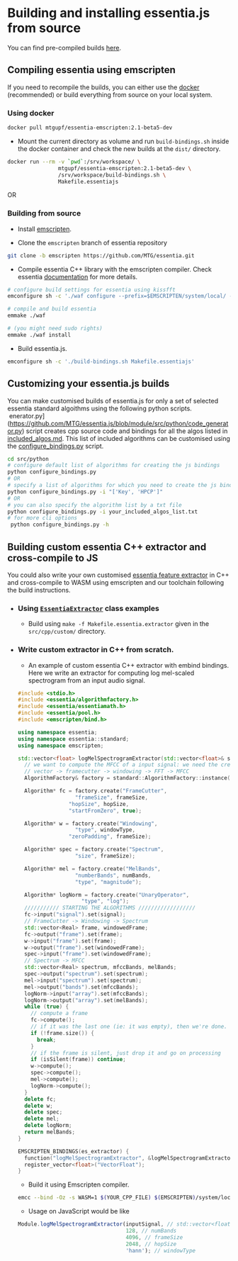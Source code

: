 
# Building and installing essentia.js from source

You can find pre-compiled builds [here](https://github.com/MTG/essentia.js/tree/module/dist).


## Compiling essentia using emscripten

If you need to recompile the builds, you can either use the [docker](https://docs.docker.com/install/) (recommended) or build everything from source on your local system.


### Using docker

```bash
docker pull mtgupf/essentia-emscripten:2.1-beta5-dev
```
- Mount the current directory as volume and run `build-bindings.sh` inside the docker container and check the new builds at the `dist/` directory.

```bash
docker run --rm -v `pwd`:/srv/workspace/ \
                mtgupf/essentia-emscripten:2.1-beta5-dev \
                /srv/workspace/build-bindings.sh \
                Makefile.essentiajs
```

OR 

### Building from source


* Install [emscripten](https://emscripten.org/docs/getting_started/downloads.html).

* Clone the `emscripten` branch of essentia repository
```bash
git clone -b emscripten https://github.com/MTG/essentia.git
```

* Compile essentia C++ library with the emscripten compiler. Check essentia [documentation](https://essentia.upf.edu/documentation/installing.html#compiling-essentia) for more details.


```bash
# configure build settings for essentia using kissfft
emconfigure sh -c './waf configure --prefix=$EMSCRIPTEN/system/local/ --build-static --lightweight= --fft=KISS --emscripten'

# compile and build essentia
emmake ./waf

# (you might need sudo rights)
emmake ./waf install
```

* Build essentia.js.

```bash
emconfigure sh -c './build-bindings.sh Makefile.essentiajs'
```


## Customizing your essentia.js builds


You can make customised builds of essentia.js for only a set of selected essentia standard algoithms using the following python scripts.
&nbsp;enerator.py](https://github.com/MTG/essentia.js/blob/module/src/python/code_generator.py) script creates cpp source code and bindings for all the algos listed in [included_algos.md](https://github.com/MTG/essentia.js/blob/module/src/python/included_algos.md). This list of included algorithms can be customised using the [configure_bindings.py](https://github.com/MTG/essentia.js/blob/module/src/python/configure_bindings.py) script.

```bash
cd src/python
# configure default list of algorithms for creating the js bindings
python configure_bindings.py 
# OR
# specify a list of algorithms for which you need to create the js bindings
python configure_bindings.py -i "['Key', 'HPCP']"
# OR
# you can also specify the algorithm list by a txt file
python configure_bindings.py -i your_included_algos_list.txt
# for more cli options
 python configure_bindings.py -h
```


## Building custom essentia C++ extractor and cross-compile to JS

You could also write  your own customised [essentia feature extractor](https://essentia.upf.edu/howto_standard_extractor.html) in C++ and cross-compile to WASM using emscripten and our toolchain following the build instructions.

- ### Using [`EssentiaExtractor`](../src/cpp/custom/essentia_extractor.cpp) class examples

    - Build using `make -f Makefile.essentia.extractor` given in the `src/cpp/custom/` directory.

- ### Write custom extractor in C++ from scratch.

  - An example of custom essentia C++ extractor with embind bindings. Here we write an extractor for computing log mel-scaled spectrogram from an input audio signal.

  ```c++
  #include <stdio.h>
  #include <essentia/algorithmfactory.h>
  #include <essentia/essentiamath.h>
  #include <essentia/pool.h>
  #include <emscripten/bind.h>

  using namespace essentia;
  using namespace essentia::standard;
  using namespace emscripten;

  std::vector<float> logMelSpectrogramExtractor(std::vector<float>& signal, int numBands, int frameSize, int hopSize, std::string windowType) {
    // we want to compute the MFCC of a input signal: we need the create the following:
    // vector -> framecutter -> windowing -> FFT -> MFCC 
    AlgorithmFactory& factory = standard::AlgorithmFactory::instance();

    Algorithm* fc = factory.create("FrameCutter",
                    "frameSize", frameSize,
                  "hopSize", hopSize,
                  "startFromZero", true);

    Algorithm* w = factory.create("Windowing",
                    "type", windowType,
                  "zeroPadding", frameSize);

    Algorithm* spec = factory.create("Spectrum",
                    "size", frameSize);

    Algorithm* mel = factory.create("MelBands",
                    "numberBands", numBands,
                    "type", "magnitude");

    Algorithm* logNorm = factory.create("UnaryOperator",
                      "type", "log");							   
    /////////// STARTING THE ALGORITHMS //////////////////
    fc->input("signal").set(signal);
    // FrameCutter -> Windowing -> Spectrum
    std::vector<Real> frame, windowedFrame;
    fc->output("frame").set(frame);
    w->input("frame").set(frame);
    w->output("frame").set(windowedFrame);
    spec->input("frame").set(windowedFrame);
    // Spectrum -> MFCC
    std::vector<Real> spectrum, mfccBands, melBands;
    spec->output("spectrum").set(spectrum);
    mel->input("spectrum").set(spectrum);
    mel->output("bands").set(mfccBands);
    logNorm->input("array").set(mfccBands);
    logNorm->output("array").set(melBands);
    while (true) {
      // compute a frame
      fc->compute();
      // if it was the last one (ie: it was empty), then we're done.
      if (!frame.size()) {
        break;
      }
      // if the frame is silent, just drop it and go on processing
      if (isSilent(frame)) continue;
      w->compute();
      spec->compute();
      mel->compute();
      logNorm->compute();
    }
    delete fc;
    delete w;
    delete spec;
    delete mel;
    delete logNorm;
    return melBands;
  }

  EMSCRIPTEN_BINDINGS(es_extractor) {
    function("logMelSpectrogramExtractor", &logMelSpectrogramExtractor);
    register_vector<float>("VectorFloat");
  }

  ```

  - Build it using Emscripten compiler.

  ```bash
  emcc --bind -Oz -s WASM=1 $(YOUR_CPP_FILE) $(EMSCRIPTEN)/system/local/lib/essentia.a  $(YOUR_OUTPUT.js) -s EXCEPTION_DEBUG -s ASSERTIONS=2-s ALLOW_MEMORY_GROWTH=1 
  ```


  - Usage on JavaScript would be like

  ```JavaScript
  Module.logMelSpectrogramExtractor(inputSignal, // std::vector<float> type array
                                    128, // numBands
                                    4096, // frameSize
                                    2048, // hopSize
                                    'hann'); // windowType
  ```

&nbsp;
